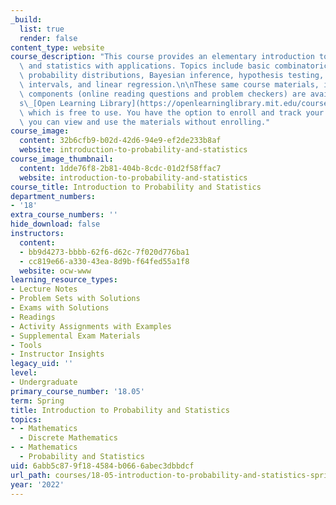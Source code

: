```yaml
---
_build:
  list: true
  render: false
content_type: website
course_description: "This course provides an elementary introduction to probability\
  \ and statistics with applications. Topics include basic combinatorics, random variables,\
  \ probability distributions, Bayesian inference, hypothesis testing, confidence\
  \ intervals, and linear regression.\n\nThese same course materials, including interactive\
  \ components (online reading questions and problem checkers) are available on MIT\u2019\
  s\_[Open Learning Library](https://openlearninglibrary.mit.edu/courses/course-v1:MITx+18.05r_10+2022_Summer/about),\
  \ which is free to use. You have the option to enroll and track your progress, or\
  \ you can view and use the materials without enrolling."
course_image:
  content: 32b6cfb9-b02d-42d6-94e9-ef2de233b8af
  website: introduction-to-probability-and-statistics
course_image_thumbnail:
  content: 1dde76f8-2b81-404b-8cdc-01d2f58ffac7
  website: introduction-to-probability-and-statistics
course_title: Introduction to Probability and Statistics
department_numbers:
- '18'
extra_course_numbers: ''
hide_download: false
instructors:
  content:
  - bb9d4273-bbbb-62f6-d62c-7f020d776ba1
  - cc819e66-a330-43ea-8d9b-f64fed55a1f8
  website: ocw-www
learning_resource_types:
- Lecture Notes
- Problem Sets with Solutions
- Exams with Solutions
- Readings
- Activity Assignments with Examples
- Supplemental Exam Materials
- Tools
- Instructor Insights
legacy_uid: ''
level:
- Undergraduate
primary_course_number: '18.05'
term: Spring
title: Introduction to Probability and Statistics
topics:
- - Mathematics
  - Discrete Mathematics
- - Mathematics
  - Probability and Statistics
uid: 6abb5c87-9f18-4584-b066-6abec3dbbdcf
url_path: courses/18-05-introduction-to-probability-and-statistics-spring-2022
year: '2022'
---
```

